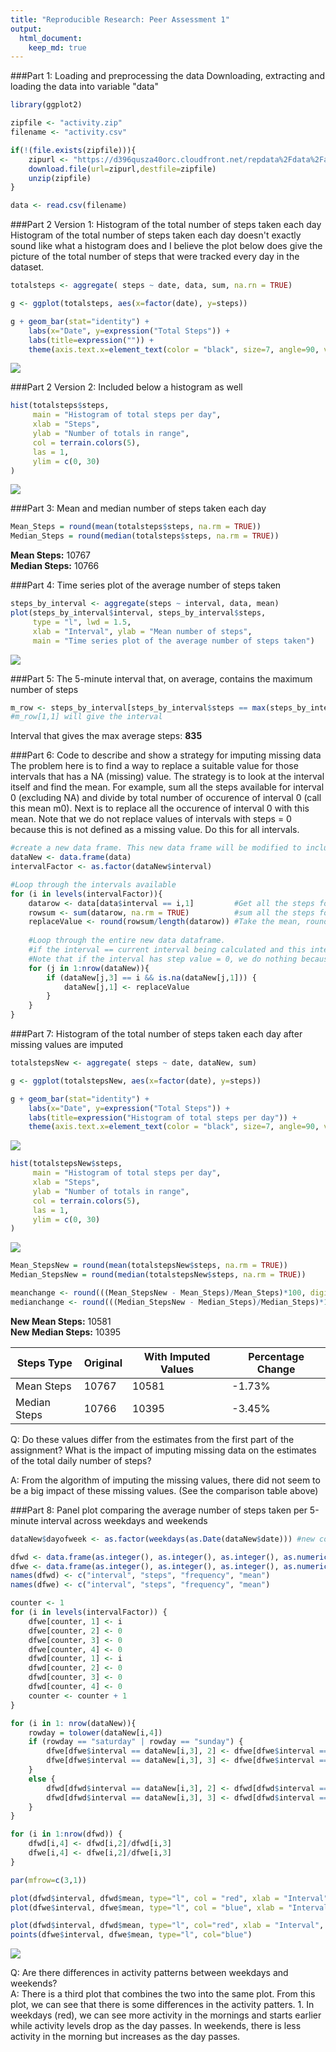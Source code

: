 ```yaml
---
title: "Reproducible Research: Peer Assessment 1"
output: 
  html_document:
    keep_md: true
---
```



###Part 1: Loading and preprocessing the data
Downloading, extracting and loading the data into variable "data"

```r
library(ggplot2)

zipfile <- "activity.zip"
filename <- "activity.csv"

if(!(file.exists(zipfile))){
    zipurl <- "https://d396qusza40orc.cloudfront.net/repdata%2Fdata%2Factivity.zip"
    download.file(url=zipurl,destfile=zipfile)
    unzip(zipfile) 
}

data <- read.csv(filename)
```

###Part 2 Version 1: Histogram of the total number of steps taken each day
Histogram of the total number of steps taken each day doesn't exactly sound like what a histogram does and I believe the plot below does give the picture of the total number of steps that were tracked every day in the dataset.


```r
totalsteps <- aggregate( steps ~ date, data, sum, na.rn = TRUE)

g <- ggplot(totalsteps, aes(x=factor(date), y=steps))

g + geom_bar(stat="identity") + 
    labs(x="Date", y=expression("Total Steps")) + 
    labs(title=expression("")) + 
    theme(axis.text.x=element_text(color = "black", size=7, angle=90, vjust=.8, hjust=0.8))
```

![](PA1_template_files/figure-html/Histogram_of_steps_per_day_-_1-1.png)<!-- -->

###Part 2 Version 2: Included below a histogram as well

```r
hist(totalsteps$steps,
     main = "Histogram of total steps per day",
     xlab = "Steps",
     ylab = "Number of totals in range",
     col = terrain.colors(5),
     las = 1,
     ylim = c(0, 30)
)
```

![](PA1_template_files/figure-html/Histogram_of_steps_per_day_-_2-1.png)<!-- -->

###Part 3: Mean and median number of steps taken each day

```r
Mean_Steps = round(mean(totalsteps$steps, na.rm = TRUE))
Median_Steps = round(median(totalsteps$steps, na.rm = TRUE))
```
**Mean Steps:** 10767  
**Median Steps:** 10766

###Part 4: Time series plot of the average number of steps taken

```r
steps_by_interval <- aggregate(steps ~ interval, data, mean)
plot(steps_by_interval$interval, steps_by_interval$steps, 
     type = "l", lwd = 1.5, 
     xlab = "Interval", ylab = "Mean number of steps",
     main = "Time series plot of the average number of steps taken")
```

![](PA1_template_files/figure-html/Times_Series_Plot-1.png)<!-- -->

###Part 5: The 5-minute interval that, on average, contains the maximum number of steps

```r
m_row <- steps_by_interval[steps_by_interval$steps == max(steps_by_interval$steps), ]
#m_row[1,1] will give the interval
```
Interval that gives the max average steps: **835**


###Part 6: Code to describe and show a strategy for imputing missing data
The problem here is to find a way to replace a suitable value for those intervals that has a NA (missing) value. The strategy is to look at the interval itself and find the mean. For example, sum all the steps available for interval 0 (excluding NA) and divide by total number of occurence of interval 0 (call this mean m0). Next is to replace all the occurence of interval 0 with this mean. Note that we do not replace values of intervals with steps = 0 because this is not defined as a missing value. Do this for all intervals.


```r
#create a new data frame. This new data frame will be modified to include the imputed values
dataNew <- data.frame(data)
intervalFactor <- as.factor(dataNew$interval)

#Loop through the intervals available
for (i in levels(intervalFactor)){ 
    datarow <- data[data$interval == i,1]         #Get all the steps for interval i e.g. across the two months
    rowsum <- sum(datarow, na.rm = TRUE)          #sum all the steps for interval i, removing NA values
    replaceValue <- round(rowsum/length(datarow)) #Take the mean, round the value to a whole number
    
    #Loop through the entire new data dataframe.
    #if the interval == current interval being calculated and this interval is not NA Replace with the calculated mean.
    #Note that if the interval has step value = 0, we do nothing because it's not considered missing
    for (j in 1:nrow(dataNew)){
        if (dataNew[j,3] == i && is.na(dataNew[j,1])) {
            dataNew[j,1] <- replaceValue
        }
    }
}
```

###Part 7: Histogram of the total number of steps taken each day after missing values are imputed

```r
totalstepsNew <- aggregate( steps ~ date, dataNew, sum)

g <- ggplot(totalstepsNew, aes(x=factor(date), y=steps))

g + geom_bar(stat="identity") + 
    labs(x="Date", y=expression("Total Steps")) + 
    labs(title=expression("Histogram of total steps per day")) + 
    theme(axis.text.x=element_text(color = "black", size=7, angle=90, vjust=.8, hjust=0.8))
```

![](PA1_template_files/figure-html/Histogram_After_Imputing_Missing_Values-1.png)<!-- -->

```r
hist(totalstepsNew$steps,
     main = "Histogram of total steps per day",
     xlab = "Steps",
     ylab = "Number of totals in range",
     col = terrain.colors(5),
     las = 1,
     ylim = c(0, 30)
)
```

![](PA1_template_files/figure-html/Histogram_After_Imputing_Missing_Values-2.png)<!-- -->

```r
Mean_StepsNew = round(mean(totalstepsNew$steps, na.rm = TRUE))
Median_StepsNew = round(median(totalstepsNew$steps, na.rm = TRUE))

meanchange <- round(((Mean_StepsNew - Mean_Steps)/Mean_Steps)*100, digits = 2)
medianchange <- round(((Median_StepsNew - Median_Steps)/Median_Steps)*100, digits = 2)
```


**New Mean Steps:** 10581  
**New Median Steps:** 10395

Steps Type    | Original                       | With Imputed Values                | Percentage Change 
------------- | ----------------               | --------------------               | ----------
Mean Steps    | 10767   | 10581    | -1.73% 
Median Steps  | 10766 | 10395  | -3.45%

Q:  Do these values differ from the estimates from the first part of the assignment? What is the impact of imputing missing data on the estimates of the total daily number of steps?

A: From the algorithm of imputing the missing values, there did not seem to be a big impact of these missing values. (See the comparison table above)

###Part 8: Panel plot comparing the average number of steps taken per 5-minute interval across weekdays and weekends

```r
dataNew$dayofweek <- as.factor(weekdays(as.Date(dataNew$date))) #new column to indicate which day

dfwd <- data.frame(as.integer(), as.integer(), as.integer(), as.numeric()) #initial
dfwe <- data.frame(as.integer(), as.integer(), as.integer(), as.numeric())
names(dfwd) <- c("interval", "steps", "frequency", "mean")    
names(dfwe) <- c("interval", "steps", "frequency", "mean")

counter <- 1
for (i in levels(intervalFactor)) {
    dfwe[counter, 1] <- i
    dfwe[counter, 2] <- 0
    dfwe[counter, 3] <- 0
    dfwe[counter, 4] <- 0
    dfwd[counter, 1] <- i
    dfwd[counter, 2] <- 0
    dfwd[counter, 3] <- 0
    dfwd[counter, 4] <- 0
    counter <- counter + 1
}

for (i in 1: nrow(dataNew)){
    rowday = tolower(dataNew[i,4])
    if (rowday == "saturday" | rowday == "sunday") {
        dfwe[dfwe$interval == dataNew[i,3], 2] <- dfwe[dfwe$interval == dataNew[i,3], 2] + dataNew[i,1]
        dfwe[dfwe$interval == dataNew[i,3], 3] <- dfwe[dfwe$interval == dataNew[i,3], 3] + 1
    }
    else {
        dfwd[dfwd$interval == dataNew[i,3], 2] <- dfwd[dfwd$interval == dataNew[i,3], 2] + dataNew[i,1]
        dfwd[dfwd$interval == dataNew[i,3], 3] <- dfwd[dfwd$interval == dataNew[i,3], 3] + 1
    }
}

for (i in 1:nrow(dfwd)) {
    dfwd[i,4] <- dfwd[i,2]/dfwd[i,3]
    dfwe[i,4] <- dfwe[i,2]/dfwe[i,3]
}

par(mfrow=c(3,1))

plot(dfwd$interval, dfwd$mean, type="l", col = "red", xlab = "Interval", ylab = "Mean Steps", main = "Weekday Trend")
plot(dfwe$interval, dfwe$mean, type="l", col = "blue", xlab = "Interval", ylab = "Mean Steps", main = "Weekend Trend")

plot(dfwd$interval, dfwd$mean, type="l", col="red", xlab = "Interval", ylab = "Mean Steps", main = "Combined Plot")
points(dfwe$interval, dfwe$mean, type="l", col="blue")
```

![](PA1_template_files/figure-html/Panel_Plot_Comparing_Weekdays_Weekends-1.png)<!-- -->

Q: Are there differences in activity patterns between weekdays and weekends?    
A: There is a third plot that combines the two into the same plot. From this plot, we can see that there is some differences in the activity patters. 1. In weekdays (red), we can see more activity in the mornings and starts earlier while activity levels drop as the day passes. In weekends, there is less activity in the morning but increases as the day passes.
